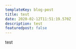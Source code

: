 ```yaml
---
templateKey: blog-post
title: test
date: 2020-02-12T11:51:19.570Z
description: test
featuredpost: false
---
```

test
